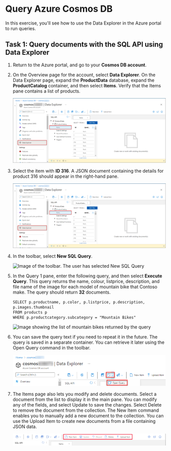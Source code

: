 # Query Azure Cosmos DB

In this exercise, you'll see how to use the Data Explorer in the Azure portal to run queries.


## Task 1: Query documents with the SQL API using Data Explorer

1.  Return to the Azure portal, and go to your **Cosmos DB account**.

2.  On the Overview page for the account, select **Data Explorer**. On the Data Explorer page, expand the **ProductData** database, expand the **ProductCatalog** container, and then select **Items**. Verify that the Items pane contains a list of products.

    ![](media/lab4/task2/1.png)

3.  Select the item with **ID 316**. A JSON document containing the details for product 316 should appear in the right-hand pane.

    ![Image of the data for product 316](media/lab4/upd-l2-t1-s2.png)

4.  In the toolbar, select **New SQL Query**.

    ![Image of the toolbar. The user has selected New SQL Query](https://docs.microsoft.com/en-us/learn/wwl-data-ai/explore-non-relational-data-stores-azure/media/6-new-query.png)

5.  In the Query 1 pane, enter the following query, and then select **Execute Query**. This query returns the name, colour, listprice, description, and file name of the image for each model of mountain bike that Contoso make. The query should return **32** documents.

    ```
    SELECT p.productname, p.color, p.listprice, p.description, p.images.thumbnail
    FROM products p
    WHERE p.productcategory.subcategory = "Mountain Bikes"

    ```

    ![Image showing the list of mountain bikes returned by the query](https://docs.microsoft.com/en-us/learn/wwl-data-ai/explore-non-relational-data-stores-azure/media/6-mountain-bike-query.png)
    
6. You can save the query text if you need to repeat it in the future. The query is saved in a separate container. You can retrieve it later using the Open Query command in the toolbar.  

    ![](media/lab4/openquery.png) 
    
7. The Items page also lets you modify and delete documents. Select a document from the list to display it in the main pane. You can modify any of the fields, and select Update to save the changes. Select Delete to remove the document from the collection. The New Item command enables you to manually add a new document to the collection. You can use the Upload Item to create new documents from a file containing JSON data.

    ![](media/lab4/itemmenu1.png)    
